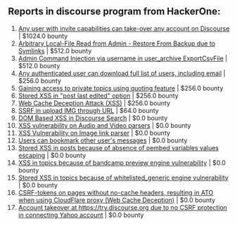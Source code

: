 ## Reports in discourse program from HackerOne:
1. [Any user with invite capabilities can take-over any account on Discourse](https://hackerone.com/reports/242765) | $1024.0 bounty
2. [Arbitrary Local-File Read from Admin - Restore From Backup due to Symlinks](https://hackerone.com/reports/213558) | $512.0 bounty
3. [Admin Command Injection via username in user_archive ExportCsvFile](https://hackerone.com/reports/214022) | $512.0 bounty
4. [Any authenticated user can download full list of users, including email](https://hackerone.com/reports/228399) | $256.0 bounty
5. [Gaining access to private topics using quoting feature](https://hackerone.com/reports/312647) | $256.0 bounty
6. [Stored XSS in "post last edited" option](https://hackerone.com/reports/333507) | $256.0 bounty
7. [Web Cache Deception Attack (XSS)](https://hackerone.com/reports/394016) | $256.0 bounty
8. [SSRF in upload IMG through URL](https://hackerone.com/reports/228377) | $64.0 bounty
9. [DOM Based XSS in Discourse Search](https://hackerone.com/reports/191890) | $0.0 bounty
10. [XSS vulnerability on Audio and Video parsers](https://hackerone.com/reports/192223) | $0.0 bounty
11. [XSS Vulnerability on Image link parser](https://hackerone.com/reports/191909) | $0.0 bounty
12. [Users can bookmark other user's messages](https://hackerone.com/reports/192611) | $0.0 bounty
13. [Stored XSS in posts because of absence of oembed variables values escaping](https://hackerone.com/reports/197914) | $0.0 bounty
14. [XSS in topics because of bandcamp preview engine vulnerability](https://hackerone.com/reports/197443) | $0.0 bounty
15. [Stored XSS in topics because of whitelisted_generic engine vulnerability](https://hackerone.com/reports/197902) | $0.0 bounty
16. [CSRF-tokens on pages without no-cache headers, resulting in ATO when using CloudFlare proxy (Web Cache Deception)](https://hackerone.com/reports/260697) | $0.0 bounty
17. [Account takeover at https://try.discourse.org due to no CSRF protection in connecting Yahoo account](https://hackerone.com/reports/423022) | $0.0 bounty